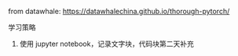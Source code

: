 
from datawhale: https://datawhalechina.github.io/thorough-pytorch/

学习策略
1. 使用 jupyter notebook，记录文字块，代码块第二天补充